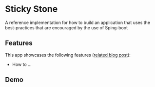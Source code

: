 Sticky Stone 
=============

A reference implementation for how to build an application that uses the best-practices that are encouraged by the use of Sping-boot

Features
---

This app showcases the following features ([related blog post](different-angle "Sticky Stone")):

- How to ...

Demo
---

